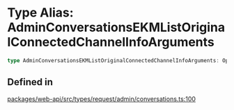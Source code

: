 # Type Alias: AdminConversationsEKMListOriginalConnectedChannelInfoArguments

```ts
type AdminConversationsEKMListOriginalConnectedChannelInfoArguments: OptionalArgument<Partial<TeamIDs> & TokenOverridable & CursorPaginationEnabled & object>;
```

## Defined in

[packages/web-api/src/types/request/admin/conversations.ts:100](https://github.com/slackapi/node-slack-sdk/blob/7b348598b763c2b7545d1042b5f0429775cfa62c/packages/web-api/src/types/request/admin/conversations.ts#L100)
